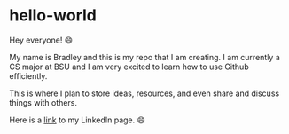 # hello-world

Hey everyone! :smile:

My name is Bradley and this is my repo that I am creating. I am currently a CS major at BSU and I am very excited to learn how to use Github efficiently. 

This is where I plan to store ideas, resources, and even share and discuss things with others.

Here is a [link](www.linkedin.com/in/bradley-orr-14177a15a) to my LinkedIn page. :smile:
